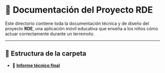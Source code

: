 # 📘 Documentación del Proyecto RDE

Este directorio contiene toda la documentación técnica y de diseño del proyecto **RDE**, una aplicación móvil educativa que enseña a los niños cómo actuar correctamente durante un terremoto.

---

## 📂 Estructura de la carpeta

- 🧠 **[Informe técnico final](./InformeTenicoFinal/documentoInforme.docx)**